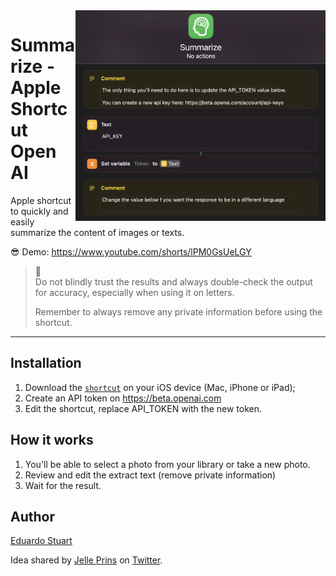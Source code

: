 <img width="400" src="./screenshot.png" align="right">

# Summarize - Apple Shortcut Open AI

Apple shortcut to quickly and easily summarize the content of images or texts.

😎 Demo: https://www.youtube.com/shorts/lPM0GsUeLGY

> 🚨  
> Do not blindly trust the results and always double-check the output for accuracy, especially when using it on letters.
>
> Remember to always remove any private information before using the shortcut.

---

## Installation

1. Download the [`shortcut`](./Summarize.shortcut) on your iOS device (Mac, iPhone or iPad);
1. Create an API token on https://beta.openai.com
1. Edit the shortcut, replace API_TOKEN with the new token.

## How it works

1. You'll be able to select a photo from your library or take a new photo.
1. Review and edit the extract text (remove private information)
1. Wait for the result.

## Author

[Eduardo Stuart](https://s.tuart.dev)

Idea shared by [Jelle Prins](https://twitter.com/jelleprins/status/1616732334514122752) on [Twitter](https://twitter.com/eduardostuart/status/1616737195423059968).
